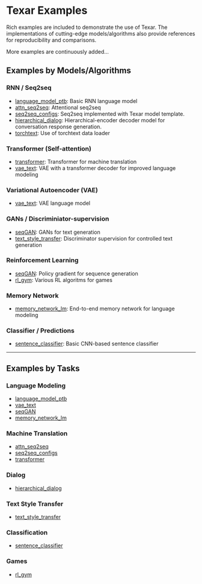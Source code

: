 # Texar Examples #

Rich examples are included to demonstrate the use of Texar. The implementations of cutting-edge models/algorithms also provide references for reproducibility and comparisons. 

More examples are continuously added...

## Examples by Models/Algorithms ##

### RNN / Seq2seq ###

* [language_model_ptb](./language_model_ptb): Basic RNN language model
* [attn_seq2seq](./attn_seq2seq): Attentional seq2seq
* [seq2seq_configs](./seq2seq_configs): Seq2seq implemented with Texar model template.
* [hierarchical_dialog](./hierarchical_dialog): Hierarchical-encoder decoder model for conversation response generation.
* [torchtext](./torchtext): Use of torchtext data loader

### Transformer (Self-attention) ###

* [transformer](./transformer): Transformer for machine translation
* [vae_text](./vae_text): VAE with a transformer decoder for improved language modeling 

### Variational Autoencoder (VAE) ###

* [vae_text](./vae_text): VAE language model

### GANs / Discriminiator-supervision ###

* [seqGAN](./seqgan): GANs for text generation
* [text_style_transfer](./text_style_transfer): Discriminator supervision for controlled text generation

### Reinforcement Learning ###

* [seqGAN](./seqgan): Policy gradient for sequence generation
* [rl_gym](./rl_gym): Various RL algoritms for games

### Memory Network ###

* [memory_network_lm](./memory_network_lm): End-to-end memory network for language modeling

### Classifier / Predictions ##  

* [sentence_classifier](./sentence_classifier): Basic CNN-based sentence classifier

---

## Examples by Tasks

### Language Modeling ###

* [language_model_ptb](./language_model_ptb)
* [vae_text](./vae_text)
* [seqGAN](./seqgan)
* [memory_network_lm](./memory_network_lm)

### Machine Translation ###

* [attn_seq2seq](./attn_seq2seq)
* [seq2seq_configs](./seq2seq_configs)
* [transformer](./transformer)

### Dialog ###

* [hierarchical_dialog](./hierarchical_dialog)

### Text Style Transfer ###

* [text_style_transfer](./text_style_transfer)

### Classification ###

* [sentence_classifier](./sentence_classifier)

### Games ###

* [rl_gym](./rl_gym)
